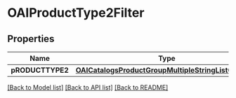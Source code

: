 # OAIProductType2Filter

## Properties
Name | Type | Description | Notes
------------ | ------------- | ------------- | -------------
**pRODUCTTYPE2** | [**OAICatalogsProductGroupMultipleStringListCriteria***](.md) |  | 

[[Back to Model list]](../README.md#documentation-for-models) [[Back to API list]](../README.md#documentation-for-api-endpoints) [[Back to README]](../README.md)


